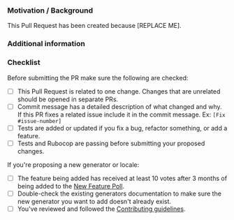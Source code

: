 <!--
Thanks for contributing to faker-ruby!

Please do not make *Draft* pull requests, as they still send
notifications to everyone watching the faker-ruby repo.

Create a pull request when it is ready for review and feedback
from the faker-ruby team :).

If your pull request affects documentation or any non-code
changes, guidelines for those changes are [available
here](https://github.com/faker-ruby/faker/blob/main/CONTRIBUTING.md#documentation).

About this template

The following template aims to help contributors write a good description for their pull requests.
We'd like you to provide a description of the changes in your pull request (i.e. bugs fixed or features added), motivation behind the changes, and complete the checklist below before opening a pull request.

Feel free to discard it if you need to (e.g. when you just fix a typo). -->

### Motivation / Background

<!--
Describe why this Pull Request needs to be merged. What bug have you fixed? What feature have you added? Why is it important?
If you are fixing a specific issue, include "Fixes #ISSUE" (replace with the issue number, remove the quotes) and the issue will be linked to this PR.

If you're proposing a new generator or locale, please review and follow the [Contributing guidelines](https://github.com/faker-ruby/faker/blob/main/CONTRIBUTING.md) first.
-->

This Pull Request has been created because [REPLACE ME].

### Additional information

<!-- Provide additional information such as benchmarks, reference to other repositories or alternative solutions. -->

### Checklist

Before submitting the PR make sure the following are checked:

* [ ] This Pull Request is related to one change. Changes that are unrelated should be opened in separate PRs.
* [ ] Commit message has a detailed description of what changed and why. If this PR fixes a related issue include it in the commit message. Ex: `[Fix #issue-number]`
* [ ] Tests are added or updated if you fix a bug, refactor something, or add a feature.
* [ ] Tests and Rubocop are passing before submitting your proposed changes.

If you're proposing a new generator or locale:

* [ ] The feature being added has received at least 10 votes after 3 months of being added to the [New Feature Poll](https://github.com/orgs/faker-ruby/discussions/categories/new-feature-locale-generator).
* [ ] Double-check the existing generators documentation to make sure the new generator you want to add doesn't already exist.
* [ ] You've reviewed and followed the [Contributing guidelines](https://github.com/faker-ruby/faker/blob/main/CONTRIBUTING.md).
